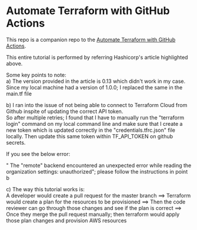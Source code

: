 # Automate Terraform with GitHub Actions


This repo is a companion repo to the [Automate Terraform with GitHub Actions](https://learn.hashicorp.com/tutorials/terraform/github-actions?in=terraform/automation).

This entire tutorial is performed by referring Hashicorp's article highlighted above.

Some key points to note:  
a) The version provided in the article is 0.13 which didn't work in my case.  
Since my local machine had a version of 1.0.0; I replaced the same in the main.tf file 
  
b) I ran into the issue of not being able to connect to Terraform Cloud from Github inspite of updating the correct API token.  
So after multiple retries; I found that I have to manually run the "terraform login" command on my local command line and make sure that I create a new token which is updated correctly in the "credentials.tfrc.json" file locally. Then update this same token within TF_API_TOKEN on github secrets.  
  
If you see the below error:  
  
 " The "remote" backend encountered an unexpected error while reading the organization settings: unauthorized"; please follow the instructions in point b  
   
c) The way this tutorial works is:  
   A developer would create a pull request for the master branch ==> Terraform would create a plan for the resources to be provisioned ==> Then the code reviewer can go through those changes and see if the plan is correct ==> Once they merge the pull request manually; then terraform would apply those plan changes and provision AWS resources  

